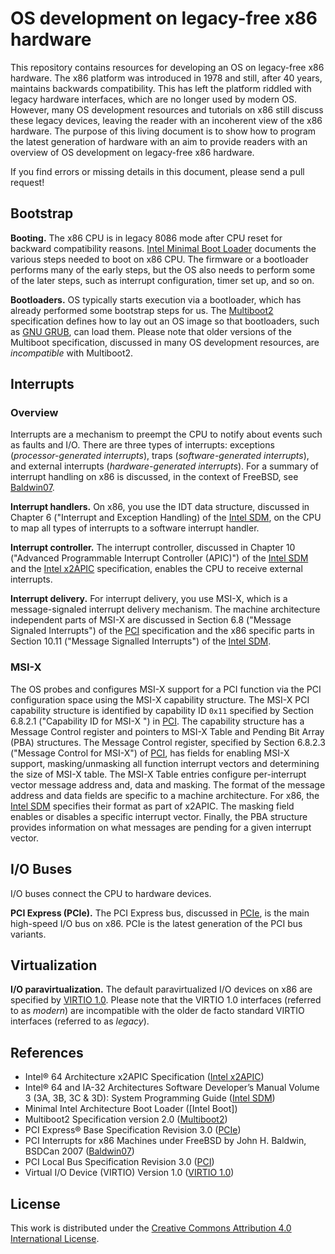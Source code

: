 # OS development on legacy-free x86 hardware

This repository contains resources for developing an OS on legacy-free x86 hardware.
The x86 platform was introduced in 1978 and still, after 40 years, maintains backwards compatibility.
This has left the platform riddled with legacy hardware interfaces, which are no longer used by modern OS.
However, many OS development resources and tutorials on x86 still discuss these legacy devices, leaving the reader with an incoherent view of the x86
 hardware.
The purpose of this living document is to show how to program the latest generation of hardware with an aim to provide readers with an overview of OS development on legacy-free x86 hardware.

If you find errors or missing details in this document, please send a pull request!

## Bootstrap

**Booting.** The x86 CPU is in legacy 8086 mode after CPU reset for backward compatibility reasons.
[Intel Minimal Boot Loader] documents the various steps needed to boot on x86 CPU.
The firmware or a bootloader performs many of the early steps, but the OS also needs to perform some of the later steps, such as interrupt configuration, timer set up, and so on.

**Bootloaders.** OS typically starts execution via a bootloader, which has already performed some bootstrap steps for us.
The [Multiboot2] specification defines how to lay out an OS image so that bootloaders, such as [GNU GRUB](https://www.gnu.org/software/grub/), can load them.
Please note that older versions of the Multiboot specification, discussed in many OS development resources, are _incompatible_ with Multiboot2.

## Interrupts

### Overview

Interrupts are a mechanism to preempt the CPU to notify about events such as faults and I/O.
There are three types of interrupts: exceptions (*processor-generated interrupts*), traps (*software-generated interrupts*), and external interrupts (*hardware-generated interrupts*).
For a summary of interrupt handling on x86 is discussed, in the context of FreeBSD, see [Baldwin07].

**Interrupt handlers.** On x86, you use the IDT data structure, discussed in Chapter 6 ("Interrupt and Exception Handling) of the [Intel SDM], on the CPU to map all types of interrupts to a software interrupt handler.

**Interrupt controller.** The interrupt controller, discussed in Chapter 10 ("Advanced Programmable Interrupt Controller (APIC)") of the [Intel SDM] and the [Intel x2APIC] specification, enables the CPU to receive external interrupts.

**Interrupt delivery.** For interrupt delivery, you use MSI-X, which is a message-signaled interrupt delivery mechanism.
The machine architecture independent parts of MSI-X are discussed in Section 6.8 ("Message Signaled Interrupts") of the [PCI] specification and the x86 specific parts in Section 10.11 ("Message Signalled Interrupts") of the [Intel SDM].

### MSI-X

The OS probes and configures MSI-X support for a PCI function via the PCI configuration space using the MSI-X capability structure.
The MSI-X PCI capability structure is identified by capability ID `0x11` specified by Section 6.8.2.1 ("Capability ID for MSI-X ") in [PCI].
The capability structure has a Message Control register and pointers to MSI-X Table and Pending Bit Array (PBA) structures.
The Message Control register, specified by Section 6.8.2.3 ("Message Control for MSI-X") of [PCI],  has fields for enabling MSI-X support, masking/unmasking all function interrupt vectors and determining the size of MSI-X table.
The MSI-X Table entries configure per-interrupt vector message address and, data and masking.
The format of the message address and data fields are specific to a machine architecture.
For x86, the [Intel SDM] specifies their format as part of x2APIC.
The masking field enables or disables a specific interrupt vector.
Finally, the PBA structure provides information on what messages are pending for a given interrupt vector.

## I/O Buses

I/O buses connect the CPU to hardware devices.

**PCI Express (PCIe).** The PCI Express bus, discussed in [PCIe], is the main high-speed I/O bus on x86. PCIe is the latest generation of the PCI bus variants.

## Virtualization

**I/O paravirtualization.** The default paravirtualized I/O devices on x86 are specified by [VIRTIO 1.0]. Please note that the VIRTIO 1.0 interfaces (referred to as *modern*) are incompatible with the older de facto standard VIRTIO interfaces (referred to as *legacy*).

## References

* Intel® 64 Architecture x2APIC Specification ([Intel x2APIC])
* Intel® 64 and IA-32 Architectures Software Developer’s Manual Volume 3 (3A, 3B, 3C & 3D): System Programming Guide ([Intel SDM])
* Minimal Intel Architecture Boot Loader ([Intel Boot])
* Multiboot2 Specification version 2.0 ([Multiboot2])
* PCI Express® Base Specification Revision 3.0 ([PCIe])
* PCI Interrupts for x86 Machines under FreeBSD by John H. Baldwin, BSDCan 2007 ([Baldwin07])
* PCI Local Bus Specification Revision 3.0 ([PCI])
* Virtual I/O Device (VIRTIO) Version 1.0 ([VIRTIO 1.0])

[Baldwin07]: https://people.freebsd.org/~jhb/papers/bsdcan/2007/article.pdf
[Intel Minimal Boot Loader]: https://www.intel.co.uk/content/www/uk/en/intelligent-systems/intel-boot-loader-development-kit/minimal-intel-architecture-boot-loader-paper.html
[Intel SDM]: https://software.intel.com/en-us/download/intel-64-and-ia-32-architectures-sdm-combined-volumes-3a-3b-3c-and-3d-system-programming-guide
[Intel x2APIC]: https://www.naic.edu/~phil/software/intel/318148.pdf
[Multiboot2]: https://www.gnu.org/software/grub/manual/multiboot2/multiboot.html
[PCI]: https://www.xilinx.com/Attachment/PCI_SPEV_V3_0.pdf
[PCIe]: http://composter.com.ua/documents/PCI_Express_Base_Specification_Revision_3.0.pdf
[VIRTIO 1.0]: http://docs.oasis-open.org/virtio/virtio/v1.0/virtio-v1.0.html

## License

This work is distributed under the [Creative Commons Attribution 4.0 International License](http://creativecommons.org/licenses/by/4.0/).
